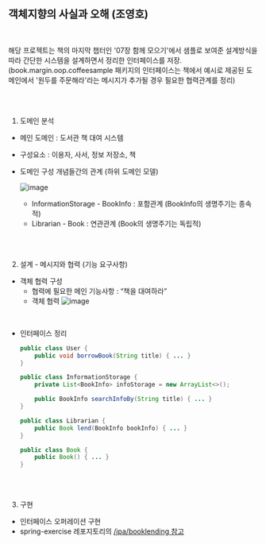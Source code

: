 ## 객체지향의 사실과 오해 (조영호)

<br>

해당 프로젝트는 책의 마지막 챕터인 '07장 함께 모으기'에서 샘플로 보여준 설계방식을 따라 간단한 시스템을 설계하면서 정리한 인터페이스를 저장.<br>
(book.margin.oop.coffeesample 패키지의 인터페이스는 책에서 예시로 제공된 도메인에서 '원두를 주문해라'라는 메시지가 추가될 경우 필요한 협력관계를 정리)

<br><br>

1. 도메인 분석
- 메인 도메인 : 도서관 책 대여 시스템
- 구성요소 :
    이용자, 사서, 정보 저장소, 책
- 도메인 구성 개념들간의 관계 (하위 도메인 모델)

    ![image](https://github.com/JaewookMun/book-study/assets/84655268/e401ccea-8b96-4ec6-ac5b-029ffbb13bf5)
    - InformationStorage - BookInfo : 포함관계 (BookInfo의 생명주기는 종속적)
    - Librarian - Book : 연관관계 (Book의 생명주기는 독립적)


<br><br>

2. 설계 - 메시지와 협력 (기능 요구사항)
- 객체 협력 구성
    - 협력에 필요한 메인 기능사항 : “책을 대여하라”
    - 객체 협력
    ![image](https://github.com/JaewookMun/book-study/assets/84655268/42d5b2f8-e684-4f71-8308-2e3f73b5e459)

<br>

- 인터페이스 정리
    ``` java
    public class User {
        public void borrowBook(String title) { ... }
    }

    public class InformationStorage {
        private List<BookInfo> infoStorage = new ArrayList<>();

        public BookInfo searchInfoBy(String title) { ... }
    }

    public class Librarian {
        public Book lend(BookInfo bookInfo) { ... }
    }

    public class Book {
        public Book() { ... }
    }
    
    ```

    <br><br>

3. 구현
- 인터페이스 오퍼레이션 구현
- spring-exercise 레포지토리의 [/jpa/booklending 참고](https://github.com/JaewookMun/spring-exercise/tree/main/jpa/booklending)